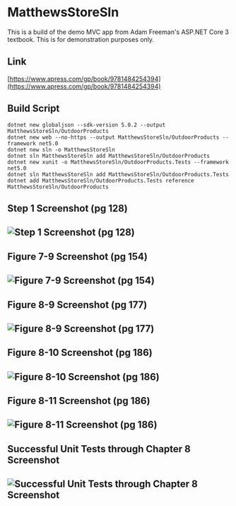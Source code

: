 # MatthewsStoreSln
This is a build of the demo MVC app from Adam Freeman's ASP.NET Core 3 textbook. This is for demonstration purposes only.
## Link
[https://www.apress.com/gp/book/9781484254394](https://www.apress.com/gp/book/9781484254394)

## Build Script

    dotnet new globaljson --sdk-version 5.0.2 --output MatthewsStoreSln/OutdoorProducts
    dotnet new web --no-https --output MatthewsStoreSln/OutdoorProducts --framework net5.0
    dotnet new sln -o MatthewsStoreSln
    dotnet sln MatthewsStoreSln add MatthewsStoreSln/OutdoorProducts 
    dotnet new xunit -o MatthewsStoreSln/OutdoorProducts.Tests --framework net5.0
    dotnet sln MatthewsStoreSln add MatthewsStoreSln/OutdoorProducts.Tests 
    dotnet add MatthewsStoreSln/OutdoorProducts.Tests reference MatthewsStoreSln/OutdoorProducts

## Step 1 Screenshot (pg 128)
## ![Step 1 Screenshot (pg 128)](https://github.com/mcforma/MatthewsStoreSln/blob/master/Images/step1_pg128.JPG)

## Figure 7-9 Screenshot (pg 154)
## ![Figure 7-9 Screenshot (pg 154)](https://github.com/mcforma/MatthewsStoreSln/blob/master/Images/Figure%207-9%20equivalent.png)

## Figure 8-9 Screenshot (pg 177)
## ![Figure 8-9 Screenshot (pg 177)](https://github.com/mcforma/MatthewsStoreSln/blob/master/Images/Shopping%20Cart%20placeholder%20(Fig%208-9).png)

## Figure 8-10 Screenshot (pg 186)
## ![Figure 8-10 Screenshot (pg 186)](https://github.com/mcforma/MatthewsStoreSln/blob/master/Images/Figure%208-10.png)

## Figure 8-11 Screenshot (pg 186)
## ![Figure 8-11 Screenshot (pg 186)](https://github.com/mcforma/MatthewsStoreSln/blob/master/Images/Figure%208-11.png)

## Successful Unit Tests through Chapter 8 Screenshot
## ![Successful Unit Tests through Chapter 8 Screenshot](https://github.com/mcforma/MatthewsStoreSln/blob/master/Images/Unit%20Tests%20thru%20Ch.%208.png)
